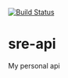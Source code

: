 [![Build Status](https://travis-ci.com/srenault/sre-api.svg?branch=master)](https://travis-ci.com/srenault/sre-api)

# sre-api
My personal api
